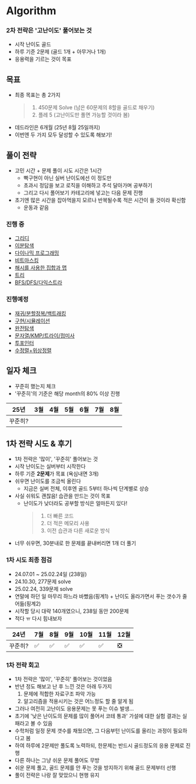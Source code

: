 # Algorithm

### 2차 전략은 '고난이도' 풀어보는 것
- 시작 난이도 골드
- 하루 기준 2문제 (골드 1개 + 아무거나 1개)
- 응용력을 기르는 것이 목표

## 목표
- 최종 목표는 총 2가지
	> 1. 450문제 Solve (남은 60문제의 8할을 골드로 채우기)
	> 2. 플레 5 (고난이도만 풀면 가능할 것이라 봄)
- 데드라인은 6개월 (25년 8월 25일까지)
- 이번엔 두 가지 모두 달성할 수 있도록 해보기!

## 풀이 전략
- 고민 시간 + 문제 풀이 시도 시간은 1시간
	- 빡구현이 아닌 실버 난이도에선 이 정도만
	- 초과시 정답을 보고 로직을 이해하고 주석 달아가며 공부하기
	- 그리고 다시 풀어보기 카테고리에 넣고는 다음 문제 진행
- 초기엔 많은 시간을 잡아먹을지 모르나 반복될수록 적은 시간이 들 것이라 확신함
	- 운동과 같음

### 진행 중
- [그리디](https://www.acmicpc.net/workbook/view/14577)
- [이분탐색](https://www.acmicpc.net/workbook/view/14576)
- [다이나믹 프로그래밍](https://www.acmicpc.net/workbook/view/14578)
- [비트마스킹](https://www.acmicpc.net/problemset?sort=ac_desc&tier=1%2C2%2C3%2C4%2C5%2C6%2C7%2C8%2C9%2C10&algo=14&algo_if=and)
- [해시를 사용한 집합과 맵](https://www.acmicpc.net/problem/tag/136)
- [트리](https://www.acmicpc.net/problemset?sort=ac_desc&algo=120)
- [BFS/DFS/다익스트라](https://www.acmicpc.net/workbook/view/14583)

### 진행예정
- [재귀/분할정복/백트래킹](https://www.acmicpc.net/workbook/view/14581)
- [구현/시뮬레이션](https://www.acmicpc.net/workbook/view/12525)
- [완전탐색](https://www.acmicpc.net/workbook/view/14575)
- [문자열/KMP/트라이/접미사](https://www.acmicpc.net/workbook/view/14580)
- [투포인터](https://www.acmicpc.net/workbook/view/14579)
- [수정렬+위상정렬](https://www.acmicpc.net/workbook/view/14582)

## 일자 체크
- 꾸준히 했는지 체크
- '꾸준히'의 기준은 해당 month의 80% 이상 진행

| 25년 | 3월 | 4월 | 5월 | 6월 | 7월 | 8월
|----|----|----|----|----|----|----|
|꾸준히?|  |  |  |  |  |  |

## 1차 전략 시도 & 후기
- 1차 전략은 '많이', '꾸준히' 풀어보는 것
- 시작 난이도는 실버부터 시작한다
- 하루 기준 **2문제**가 목표 (욕심내면 3개)
- 쉬우면 난이도를 조금씩 올린다
	- 지금은 실버 전체, 이후엔 골드 5부터 하나씩 단계별로 상승
- 사실 쉬워도 괜찮음! 습관을 만드는 것이 목표
	- 난이도가 낮더라도 공부할 방식은 얼마든지 있다!
		> 1. 더 빠른 코드
		> 2. 더 적은 메모리 사용
		> 3. 이전 습관과 다른 새로운 방식 
- 너무 쉬우면, 30분내로 한 문제를 끝내버리면 1개 더 풀기

### 1차 시도 최종 점검
- 24.07.01 ~ 25.02.24일 (238일)
- 24.10.30, 277문제 solve
- 25.02.24, 339문제 solve
- 연말에 하던 일 마무리 하느라 바빴음(핑계1) + 난이도 올라가면서 푸는 갯수가 줄어듦(핑계2)
- 시작할 당시 대략 140개였으니, 238일 동안 200문제
- 적다 ㅠ 다시 힘내보자

| 24년 | 7월 | 8월 | 9월 | 10월 | 11월 | 12월
|----|----|----|----|----|----|----|
|꾸준히?| ✅ | ✅ | ✅ | ✅ | ✅ | ❎ |

### 1차 전략 회고
- 1차 전략은 '많이', '꾸준히' 풀어보는 것이었음
- 반년 정도 해보고 난 후 느낀 것은 아래 두가지
	1) 문제에 적합한 자료구조 파악 가능
	2) 알고리즘을 적용시키는 것은 어느정도 할 줄 알게 됨
- 그러나 여전히 고난이도 응용문제는 못 푸는 이슈 발생...
- 초기에 '낮은 난이도의 문제를 많이 풀어서 코테 통과' 가설에 대한 실험 결과는 실패라고 볼 수 있음
- 수학처럼 일정 문제 갯수를 채웠으면, 그 다음부턴 난이도를 올리는 과정이 필요하다고 봄
- 하여 하루에 2문제만 풀도록 노력하되, 한문제는 반드시 골드정도의 응용 문제로 진행
- 다른 하나는 그냥 쉬운 문제 풀어도 무방 
- 쉬운 문제 풀고, 골드 문제를 안 푸는 것을 방지하기 위해 골드 문제부터 선행
- 풀이 전략은 나랑 잘 맞았으니 현행 유지
